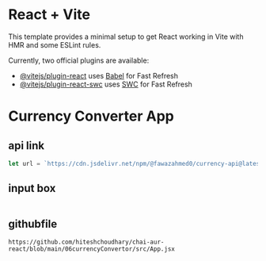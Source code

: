 # React + Vite

This template provides a minimal setup to get React working in Vite with HMR and some ESLint rules.

Currently, two official plugins are available:

- [@vitejs/plugin-react](https://github.com/vitejs/vite-plugin-react/blob/main/packages/plugin-react/README.md) uses [Babel](https://babeljs.io/) for Fast Refresh
- [@vitejs/plugin-react-swc](https://github.com/vitejs/vite-plugin-react-swc) uses [SWC](https://swc.rs/) for Fast Refresh

# Currency Converter App

## api link

```javascript
let url = `https://cdn.jsdelivr.net/npm/@fawazahmed0/currency-api@latest/v1/currencies/${currency}.json`

```

## input box

```javascript


```

## githubfile

```
https://github.com/hiteshchoudhary/chai-aur-react/blob/main/06currencyConvertor/src/App.jsx

```
